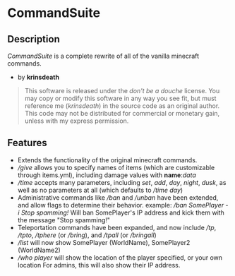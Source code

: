 CommandSuite
============
Description
-----------
*CommandSuite* is a complete rewrite of all of the vanilla minecraft commands.

*   by **krinsdeath**

>   This software is released under the *don't be a douche* license. You may
>   copy or modify this software in any way you see fit, but must reference
>   me (*krinsdeath*) in the source code as an original author. This code may
>   not be distributed for commercial or monetary gain, unless with my express
>   permission.

Features
--------
*   Extends the functionality of the original minecraft commands.
*   */give* allows you to specify names of items (which are customizable through
    items.yml), including damage values with **name**:*data*
*   */time* accepts many parameters, including *set*, *add*, *day*, *night*, *dusk*,
    as well as no parameters at all (which defaults to */time day*)
*   Administrative commands like */ban* and */unban* have been extended, and allow
    flags to determine their behavior.
    example: */ban SomePlayer -i Stop spamming!*
    Will ban SomePlayer's IP address and kick them with the message "Stop spamming!"
*   Teleportation commands have been expanded, and now include */tp*, */tpto*, */tphere*
    (or */bring*), and */tpall* (or */bringall*)
*   */list* will now show SomePlayer (WorldName), SomePlayer2 (WorldName2)
*   */who player* will show the location of the player specified, or your own location
    For admins, this will also show their IP address.
